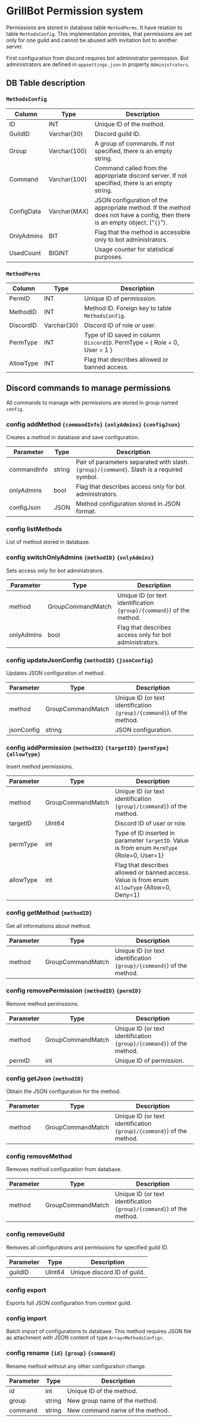 # GrillBot Permission system

Permissions are stored in database table `MethodPerms`. It have relation to table `MethodsConfig`.
This implementation provides, that permissions are set only for one guild and cannot be abused with invitation bot to another server.

First configuration from discord requires bot administrator permission. Bot administrators are defined in `appsettings.json` in property `Administrators`.

## DB Table description

### `MethodsConfig`

| Column     | Type         | Description                                                                                                                  |
| ---------- | ------------ | ---------------------------------------------------------------------------------------------------------------------------- |
| ID         | INT          | Unique ID of the method.                                                                                                     |
| GuildID    | Varchar(30)  | Discord guild ID.                                                                                                            |
| Group      | Varchar(100) | A group of commands. If not specified, there is an empty string.                                                             |
| Command    | Varchar(100) | Command called from the appropriate discord server. If not specified, there is an empty string.                              |
| ConfigData | Varchar(MAX) | JSON configuration of the appropriate method. If the method does not have a config, then there is an empty object. ("`{}`"). |
| OnlyAdmins | BIT          | Flag that the method is accessible only to bot administrators.                                                               |
| UsedCount  | BIGINT       | Usage counter for statistical purposes.                                                                                      |

### `MethodPerms`

| Column    | Type        | Description                                                               |
| --------- | ----------- | ------------------------------------------------------------------------- |
| PermID    | INT         | Unique ID of permisssion.                                                 |
| MethodID  | INT         | Method ID. Foreign key to table `MethodsConfig`.                          |
| DiscordID | Varchar(30) | Discord ID of role or user.                                               |
| PermType  | INT         | Type of ID saved in column `DiscordID`. PermType = { Role = 0, User = 1 } |
| AllowType | INT         | Flag that describes allowed or banned access.                             |

## Discord commands to manage permissions

All commands to manage with permissions are stored in group named `config`.

### config addMethod `{commandInfo}` `{onlyAdmins}` `{configJson}`

Creates a method in database and save configuration.

| Parameter   | Type   | Description                                                                               |
| ----------- | ------ | ----------------------------------------------------------------------------------------- |
| commandInfo | string | Pair of parameters separated with slash. `{group}/{command}`. Slash is a required symbol. |
| onlyAdmins  | bool   | Flag that describes access only for bot administrators.                                   |
| configJson  | JSON   | Method configuration stored in JSON format.                                               |

### config listMethods

List of method stored in database.

### config switchOnlyAdmins `{methodID}` `{onlyAdmins}`

Sets access only for bot administrators.

| Parameter  | Type              | Description                                                           |
| ---------- | ----------------- | --------------------------------------------------------------------- |
| method     | GroupCommandMatch | Unique ID (or text identification `{group}/{command}`) of the method. |
| onlyAdmins | bool              | Flag that describes access only for bot administrators.               |

### config updateJsonConfig `{methodID}` `{jsonConfig}`

Updates JSON configuration of method.

| Parameter  | Type              | Description                                                           |
| ---------- | ----------------- | --------------------------------------------------------------------- |
| method     | GroupCommandMatch | Unique ID (or text identification `{group}/{command}`) of the method. |
| jsonConfig | string            | JSON configuration.                                                   |

### config addPermission `{methodID}` `{targetID}` `{permType}` `{allowType}`

Insert method permissions.

| Parameter | Type              | Description                                                                                    |
| --------- | ----------------- | ---------------------------------------------------------------------------------------------- |
| method    | GroupCommandMatch | Unique ID (or text identification `{group}/{command}`) of the method.                          |
| targetID  | UInt64            | Discord ID of user or role.                                                                    |
| permType  | int               | Type of ID inserted in parameter `targetID`. Value is from enum `PermType` {Role=0, User=1}    |
| allowType | int               | Flag that describes allowed or banned access. Value is from enum `AllowType` {Allow=0, Deny=1} |

### config getMethod `{methodID}`

Get all informations about method.

| Parameter | Type              | Description                                                           |
| --------- | ----------------- | --------------------------------------------------------------------- |
| method    | GroupCommandMatch | Unique ID (or text identification `{group}/{command}`) of the method. |

### config removePermission `{methodID}` `{permID}`

Remove method permissions.

| Parameter | Type              | Description                                                           |
| --------- | ----------------- | --------------------------------------------------------------------- |
| method    | GroupCommandMatch | Unique ID (or text identification `{group}/{command}`) of the method. |
| permID    | int               | Unique ID of permission.                                              |

### config getJson `{methodID}`

Obtain the JSON configuration for the method.

| Parameter | Type              | Description                                                           |
| --------- | ----------------- | --------------------------------------------------------------------- |
| method    | GroupCommandMatch | Unique ID (or text identification `{group}/{command}`) of the method. |

### config removeMethod

Removes method configuration from database.

| Parameter | Type              | Description                                                           |
| --------- | ----------------- | --------------------------------------------------------------------- |
| method    | GroupCommandMatch | Unique ID (or text identification `{group}/{command}`) of the method. |

### config removeGuild

Removes all configurations and permissions for specified guild ID.

| Parameter | Type   | Description                 |
| --------- | ------ | --------------------------- |
| guildID   | UInt64 | Unique discord ID of guild. |

### config export

Exports full JSON configuration from context guild.

### config import

Batch import of configurations to database.
This method requires JSON file as attachment with JSON content of type `Array<MethodsConfig>`.

### config rename `{id}` `{group}` `{command}`

Rename method without any other configuration change.

| Parameter | Type   | Description                     |
| --------- | ------ | ------------------------------- |
| id        | int    | Unique ID  of the method.       |
| group     | string | New group name of the method.   |
| command   | string | New command name of the method. |
